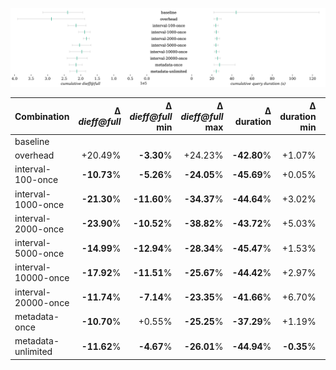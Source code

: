 ![metrics](./metrics.svg)

| Combination | Δ *dieff@full* | Δ *dieff@full* min | Δ *dieff@full* max | Δ duration | Δ duration min | Δ duration max | Δ first result | Δ first result min | Δ first result max | Δ last result | Δ last result min | Δ last result max | Queries |
| - | -: | -: | -: | -: | -: | -: | -: | -: | -: | -: | -: | -: | -: |
| baseline |  |  |  |  |  |  |  |  |  |  |  |  | 24 |
| overhead | +20.49% | **-3.30**% | +24.23% | **-42.80**% | +1.07% | **-76.88**% | **-3.55**% | **-0.02**% | **-10.67**% | +0.58% | +2.48% | **-7.35**% | 24 |
| interval-100-once | **-10.73**% | **-5.26**% | **-24.05**% | **-45.69**% | +0.05% | **-79.12**% | **-7.23**% | **-6.76**% | **-13.34**% | **-2.22**% | +2.98% | **-10.77**% | 24 |
| interval-1000-once | **-21.30**% | **-11.60**% | **-34.37**% | **-44.64**% | +3.02% | **-78.93**% | **-4.23**% | **-2.26**% | **-12.51**% | +0.45% | +6.38% | **-10.72**% | 24 |
| interval-2000-once | **-23.90**% | **-10.52**% | **-38.82**% | **-43.72**% | +5.03% | **-78.05**% | +1.11% | +6.80% | **-7.01**% | **-2.28**% | +4.73% | **-12.20**% | 24 |
| interval-5000-once | **-14.99**% | **-12.94**% | **-28.34**% | **-45.47**% | +1.53% | **-79.15**% | **-6.92**% | **-1.50**% | **-20.14**% | **-5.78**% | +0.61% | **-17.53**% | 24 |
| interval-10000-once | **-17.92**% | **-11.51**% | **-25.67**% | **-44.42**% | +2.97% | **-78.35**% | **-3.69**% | +0.58% | **-13.51**% | **-3.85**% | +2.08% | **-14.29**% | 24 |
| interval-20000-once | **-11.74**% | **-7.14**% | **-23.35**% | **-41.66**% | +6.70% | **-77.55**% | +7.06% | +9.51% | **-6.47**% | +3.45% | +7.06% | **-8.87**% | 24 |
| metadata-once | **-10.70**% | +0.55% | **-25.25**% | **-37.29**% | +1.19% | **-65.89**% | +9.45% | **-5.29**% | +45.23% | +7.21% | +1.67% | +29.67% | 24 |
| metadata-unlimited | **-11.62**% | **-4.67**% | **-26.01**% | **-44.94**% | **-0.35**% | **-78.63**% | **-6.14**% | **-3.01**% | **-15.58**% | **-1.66**% | +3.27% | **-12.07**% | 24 |
